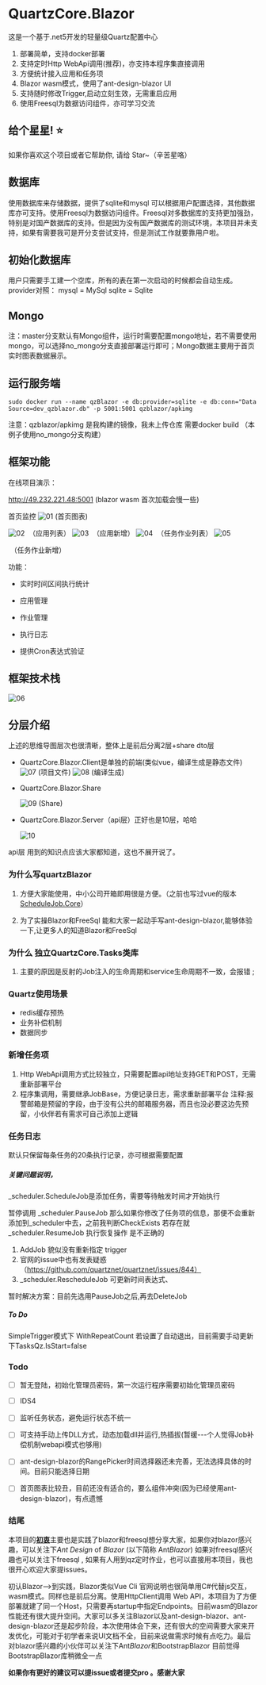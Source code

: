 # QuartzCore.Blazor
这是一个基于.net5开发的轻量级Quartz配置中心

1. 部署简单，支持docker部署
2. 支持定时Http WebApi调用(推荐)，亦支持本程序集直接调用
3. 方便统计接入应用和任务项
4. Blazor wasm模式，使用了ant-design-blazor UI 
5. 支持随时修改Trigger,启动立刻生效，无需重启应用
6. 使用Freesql为数据访问组件，亦可学习交流

## 给个星星! ⭐️

如果你喜欢这个项目或者它帮助你, 请给 Star~（辛苦星咯）

## 数据库

使用数据库来存储数据，提供了sqlite和mysql 可以根据用户配置选择，其他数据库亦可支持。使用Freesql为数据访问组件。Freesql对多数据库的支持更加强劲，特别是对国产数据库的支持。但是因为没有国产数据库的测试环境，本项目并未支持，如果有需要我可是开分支尝试支持，但是测试工作就要靠用户啦。

## 初始化数据库

用户只需要手工建一个空库，所有的表在第一次启动的时候都会自动生成。provider对照：
mysql = MySql
sqlite = Sqlite

## Mongo

注：master分支默认有Mongo组件，运行时需要配置mongo地址，若不需要使用mongo，可以选择no_mongo分支直接部署运行即可；Mongo数据主要用于首页实时图表数据展示。

## 运行服务端

```
sudo docker run --name qzBlazor -e db:provider=sqlite -e db:conn="Data Source=dev_qzblazor.db" -p 5001:5001 qzblazor/apkimg
```

注意：qzblazor/apkimg 是我构建的镜像，我未上传仓库 需要docker build   （本例子使用no_mongo分支构建）



## 框架功能

在线项目演示：

http://49.232.221.48:5001   (blazor wasm 首次加载会慢一些)

首页监控
![01](https://github.com/SmartforXiaoYuan/QuartzCore.Blazor/blob/master/Picture/first.jpg)
   																				 (首页图表)

![02](https://github.com/SmartforXiaoYuan/QuartzCore.Blazor/blob/master/Picture/yingyong01.jpg)
​																									（应用列表）
![03](https://github.com/SmartforXiaoYuan/QuartzCore.Blazor/blob/master/Picture/yingyong02.png)
​																									（应用新增）
![04](https://github.com/SmartforXiaoYuan/QuartzCore.Blazor/blob/master/Picture/zuoye02.png)
​																									（任务作业列表）
![05](https://github.com/SmartforXiaoYuan/QuartzCore.Blazor/blob/master/Picture/zuoye01.png)

​																									（任务作业新增）

功能：

- 实时时间区间执行统计

- 应用管理

- 作业管理

- 执行日志

- 提供Cron表达式验证


## 框架技术栈
![06](https://github.com/SmartforXiaoYuan/QuartzCore.Blazor/blob/master/Picture/mind.jpg)

## 分层介绍
上述的思维导图层次也很清晰，整体上是前后分离2层+share dto层

- QuartzCore.Blazor.Client是单独的前端(类似vue，编译生成是静态文件)
![07](https://github.com/SmartforXiaoYuan/QuartzCore.Blazor/blob/master/Picture/blazorapp.jpg)
​(项目文件)
![08](https://github.com/SmartforXiaoYuan/QuartzCore.Blazor/blob/master/Picture/bbianyi.jpg)
​(编译生成)

- QuartzCore.Blazor.Share

  ![09](https://github.com/SmartforXiaoYuan/QuartzCore.Blazor/blob/master/Picture/shared.jpg)
  ​(Share)

- QuartzCore.Blazor.Server（api层）正好也是10层，哈哈

  ![10](https://github.com/SmartforXiaoYuan/QuartzCore.Blazor/blob/master/Picture/api.jpg)																		

api层 用到的知识点应该大家都知道，这也不展开说了。


### 为什么写quartzBlazor

1.  方便大家能使用，中小公司开箱即用很是方便。（之前也写过vue的版本[ScheduleJob.Core](https://github.com/SmartforXiaoYuan/ScheduleJob.Core)）

2. 为了实操Blazor和FreeSql  能和大家一起动手写ant-design-blazor,能够体验一下,让更多人的知道Blazor和FreeSql


### 为什么 独立QuartzCore.Tasks类库

1. 主要的原因是反射的Job注入的生命周期和service生命周期不一致，会报错 ; 

### Quartz使用场景

- redis缓存预热
- 业务补偿机制
- 数据同步

### 新增任务项
1. Http WebApi调用方式比较独立，只需要配置api地址支持GET和POST，无需重新部署平台
2. 程序集调用，需要继承JobBase，方便记录日志，需求重新部署平台
注释:报警邮箱是预留的字段，由于没有公共的邮箱服务器，而且也没必要这边先预留，小伙伴若有需求可自己添加上逻辑

### 任务日志
默认只保留每条任务的20条执行记录，亦可根据需要配置

#####  关键问题说明，

_scheduler.ScheduleJob是添加任务，需要等待触发时间才开始执行

暂停调用  _scheduler.PauseJob 那么如果你修改了任务项的信息，那便不会重新添加到_scheduler中去，之前我判断CheckExists 若存在就_scheduler.ResumeJob 执行恢复操作 是不正确的

1. AddJob 貌似没有重新指定 trigger	 
2. 官网的issue中也有发表疑惑（https://github.com/quartznet/quartznet/issues/844）
3. _scheduler.RescheduleJob 可更新时间表达式、

暂时解决方案：目前先选用PauseJob之后,再去DeleteJob

##### To Do

SimpleTrigger模式下 WithRepeatCount 若设置了自动退出，目前需要手动更新下TasksQz.IsStart=false



### Todo

- [ ] 暂无登陆，初始化管理员密码，第一次运行程序需要初始化管理员密码

- [ ] IDS4

- [ ] 监听任务状态，避免运行状态不统一

- [ ] 可支持手动上传DLL方式，动态加载dll并运行,热插拔(暂缓---个人觉得Job补偿机制webapi模式也够用)

- [ ] ant-design-blazor的RangePicker时间选择器还未完善，无法选择具体的时间。目前只能选择日期

- [ ] 首页图表比较丑，目前还没有适合的，要么组件冲突(因为已经使用ant-design-blazor)，有点遗憾

  

### 结尾

本项目的[**初衷**]()主要也是实践了blazor和freesql想分享大家，如果你对blazor感兴趣，可以关注下*Ant Design* of *Blazor* (以下简称 Ant*Blazor*) 如果对freesql感兴趣也可以关注下freesql , 如果有人用到qz定时作业，也可以直接用本项目，我也很开心欢迎大家提issues。

初认Blazor-->到实践，Blazor类似Vue Cli 官网说明也很简单用C#代替js交互， wasm模式。同样也是前后分离。使用HttpClient调用 Web API，本项目为了方便部署就建了同一个Host，只需要再startup中指定Endpoints。目前wasm的Blazor性能还有很大提升空间。大家可以多关注Blazor以及ant-design-blazor、ant-design-blazor还是起步阶段，本次使用体会下来，还有很大的空间需要大家来开发优化，可能对于初学者来说UI文档不全，目前来说做需求时候有点吃力。最后对blazor感兴趣的小伙伴可以关注下Ant*Blazor*和BootstrapBlazor 目前觉得BootstrapBlazor库稍微全一点

**如果你有更好的建议可以提issue或者提交pro 。感谢大家**

